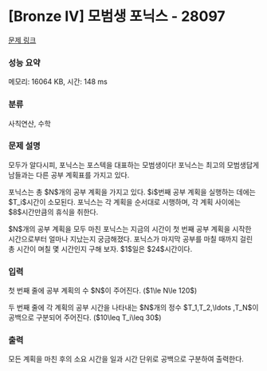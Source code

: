 # [Bronze IV] 모범생 포닉스 - 28097 

[문제 링크](https://www.acmicpc.net/problem/28097) 

### 성능 요약

메모리: 16064 KB, 시간: 148 ms

### 분류

사칙연산, 수학

### 문제 설명

<p>모두가 알다시피, 포닉스는 포스텍을 대표하는 모범생이다! 포닉스는 최고의 모범생답게 남들과는 다른 공부 계획표를 가지고 있다.</p>

<p>포닉스는 총 $N$개의 공부 계획을 가지고 있다. $i$번째 공부 계획을 실행하는 데에는 $T_i$시간이 소모된다. 포닉스는 각 계획을 순서대로 시행하며, 각 계획 사이에는 $8$시간만큼의 휴식을 취한다.</p>

<p>$N$개의 공부 계획을 모두 마친 포닉스는 지금의 시간이 첫 번째 공부 계획을 시작한 시간으로부터 얼마나 지났는지 궁금해졌다. 포닉스가 마지막 공부를 마칠 때까지 걸린 총 시간이 며칠 몇 시간인지 구해 보자. $1$일은 $24$시간이다.</p>

### 입력 

 <p>첫 번째 줄에 공부 계획의 수 $N$이 주어진다. ($1\le N\le 120$)</p>

<p>두 번째 줄에 각 계획의 공부 시간을 나타내는 $N$개의 정수 $T_1,T_2,\ldots ,T_N$이 공백으로 구분되어 주어진다. ($10\leq T_i\leq 30$)</p>

### 출력 

 <p>모든 계획을 마친 후의 소요 시간을 일과 시간 단위로 공백으로 구분하여 출력한다.</p>

